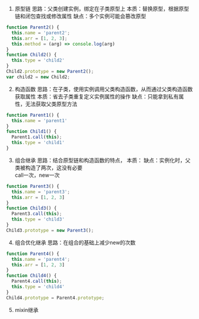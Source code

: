 1. 原型链
思路：父类创建实例，绑定在子类原型上
本质：替换原型，根据原型链和闭包查找或修改属性
缺点：多个实例可能会篡改原型
```js
function Parent2() {
  this.name = 'parent2';
  this.arr = [1, 2, 3];
  this.method = (arg) => console.log(arg)
}
function Child2() {
  this.type = 'child2'
}
Child2.prototype = new Parent2();
var child2 = new Child2;
```

2. 构造函数
思路：在子类，使用实例调用父类构造函数，从而通过父类构造函数获取属性
本质：省去子类重复定义实例属性的操作
缺点：只能拿到私有属性，无法获取父类原型方法

```js
function Parent1() {
  this.name = 'parent1'
}
function Child1() {
  Parent1.call(this);
  this.type = 'child1'
}
```

3. 组合继承
思路：结合原型链和构造函数的特点，
本质：
缺点：实例化时，父类被构造了两次，这没有必要  
call一次，new一次

```js
function Parent3() {
  this.name = 'parent3';
  this.arr = [1, 2, 3]
}
function Child3() {
  Parent3.call(this);
  this.type = 'child3'
}
Child3.prototype = new Parent3();

```



4. 组合优化继承
思路：在组合的基础上减少new的次数
```js
function Parent4() {
  this.name = 'parent4';
  this.arr = [1, 2, 3]
}
function Child4() {
  Parent4.call(this);
  this.type = 'child4'
}
Child4.prototype = Parent4.prototype;
```


5. mixin继承

```js



```